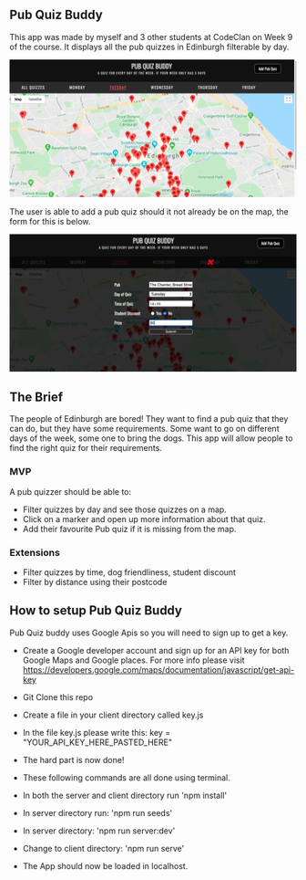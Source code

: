 ## Pub Quiz Buddy

This app was made by myself and 3 other students at CodeClan on Week 9 of the course.  It displays all the pub quizzes in Edinburgh filterable by day.  

![](images/pub_quiz.png)

The user is able to add a pub quiz should it not already be on the map, the form for this is below.

![](images/add_pub.png)

## The Brief

The people of Edinburgh are bored!  They want to find a pub quiz that they can do, but they have some requirements.  Some want to go on different days of the week, some one to bring the dogs.  This app will allow people to find the right quiz for their requirements.

### MVP

A pub quizzer should be able to:

- Filter quizzes by day and see those quizzes on a map.
- Click on a marker and open up more information about that quiz.
- Add their favourite Pub quiz if it is missing from the map.

### Extensions

- Filter quizzes by time, dog friendliness, student discount
- Filter by distance using their postcode


## How to setup Pub Quiz Buddy 

Pub Quiz buddy uses Google Apis so you will need to sign up to get a key. 

 - Create a Google developer account and sign up for an API key for both Google Maps and Google places.  For more info please visit https://developers.google.com/maps/documentation/javascript/get-api-key

- Git Clone this repo

- Create a file in your client directory called key.js

- In the file key.js please write this: key = "YOUR_API_KEY_HERE_PASTED_HERE"

- The hard part is now done!

- These following commands are all done using terminal.

- In both the server and client directory run 'npm install'

- In server directory run: 'npm run seeds'

- In server directory: 'npm run server:dev'

- Change to client directory: 'npm run serve'

- The App should now be loaded in localhost.  

